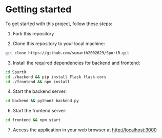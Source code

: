 # Getting started
To get started with this project, follow these steps:
1. Fork this repository

2. Clone this repository to your local machine:

   
```bash 
git clone https://github.com/sumanth2002629/SportR.git
```

3. Install the required dependencies for backend and frontend:

```bash
cd SportR
cd ./backend && pip install Flask flask-cors
cd ./frontend && npm install
```

4. Start the backend server:

```bash
cd backend && python3 backend.py
```

6. Start the frontend server:

```bash
cd frontend && npm start
```

7. Access the application in your web browser at [http://localhost:3000](http://localhost:3000)

